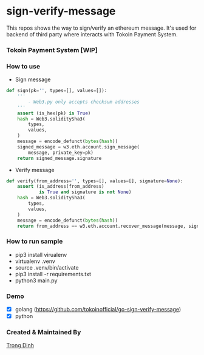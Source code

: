 # sign-verify-message

This repos shows the way to sign/verify an ethereum message. It's used for backend of third party where interacts with Tokoin Payment System.

### Tokoin Payment System [WIP]

### How to use
- Sign message
```python
def sign(pk='', types=[], values=[]):
    '''
        - Web3.py only accepts checksum addresses
    '''
    assert (is_hex(pk) is True)
    hash = Web3.soliditySha3(
        types,
        values,
    )
    message = encode_defunct(bytes(hash))
    signed_message = w3.eth.account.sign_message(
        message, private_key=pk)
    return signed_message.signature
```

- Verify message
```python
def verify(from_address='', types=[], values=[], signature=None):
    assert (is_address(from_address)
            is True and signature is not None)
    hash = Web3.soliditySha3(
        types,
        values,
    )
    message = encode_defunct(bytes(hash))
    return from_address == w3.eth.account.recover_message(message, signature=signature)

```

### How to run sample
- pip3 install virualenv
- virtualenv .venv
- source .venv/bin/activate
- pip3 install -r requirements.txt
- python3 main.py

### Demo
- [x] golang (https://github.com/tokoinofficial/go-sign-verify-message)
- [x] python

### Created & Maintained By

[Trong Dinh](https://github.com/trongdth)
